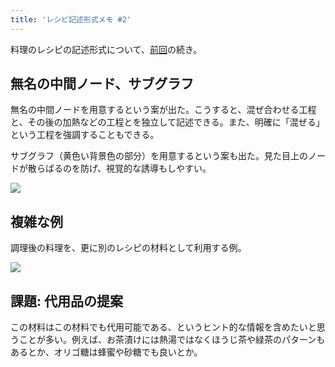 ```yaml
---
title: 'レシピ記述形式メモ #2'
---
```

料理のレシピの記述形式について、[前回](https://r7kamura.com/articles/2022-05-13-mermaid-recipe-memo)の続き。

無名の中間ノード、サブグラフ
--------------

無名の中間ノードを用意するという案が出た。こうすると、混ぜ合わせる工程と、その後の加熱などの工程とを独立して記述できる。また、明確に「混ぜる」という工程を強調することもできる。

サブグラフ（黄色い背景色の部分）を用意するという案も出た。見た目上のノードが散らばるのを防げ、視覚的な誘導もしやすい。

![](https://lh3.googleusercontent.com/KYg6rhTM3_JgdnJeEljbhnXiKpou37eJJbWjv64dfprKLO9DAZstIa3Mtx6JXqZAp6l7I3N3U3uIPBF37DwOLl8a3oBTr9IoRONl_-uAxszw-12U256EhbA-qWPjhuvhahbc4XmVHRDb_96C3HS7yA)

複雑な例
----

調理後の料理を、更に別のレシピの材料として利用する例。

![](https://lh3.googleusercontent.com/nVLYF2tG60QtV56WYs2IdIQjN7nwX129ZQYw1dnb0N_KTaNd2v4Niua1BMqEheff8qASq6Q34WxzLe34bWE4cKWqPzrmPWzLb-96pHWfc2dzwRQdD6D35awscWESmBE8MT0OoyYiZalgoIC01Z48Ig)

課題: 代用品の提案
----------

この材料はこの材料でも代用可能である、というヒント的な情報を含めたいと思うことが多い。例えば、お茶漬けには熱湯ではなくほうじ茶や緑茶のパターンもあるとか、オリゴ糖は蜂蜜や砂糖でも良いとか。

